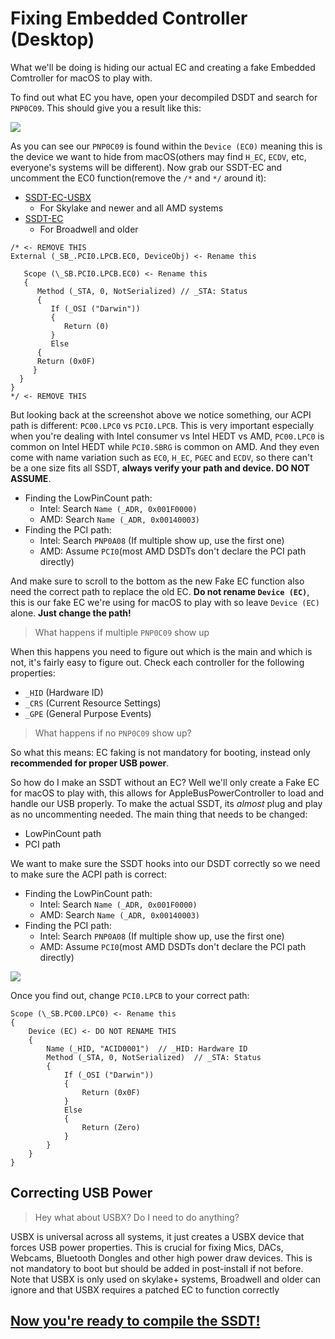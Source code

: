 
# Fixing Embedded Controller (Desktop)

What we'll be doing is hiding our actual EC and creating a fake Embedded Comtroller for macOS to play with.

To find out what EC you have, open your decompiled DSDT and search for `PNP0C09`. This should give you a result like this:

![](https://i.imgur.com/lQ4kpb9.png)

As you can see our `PNP0C09` is found within the `Device (EC0)` meaning this is the device we want to hide from macOS(others may find `H_EC`, `ECDV`, etc, everyone's systems will be different). Now grab our SSDT-EC and uncomment the EC0 function(remove the `/*` and `*/` around it):

* [SSDT-EC-USBX](https://github.com/acidanthera/OpenCorePkg/blob/master/Docs/AcpiSamples/SSDT-EC-USBX.dsl)
  * For Skylake and newer and all AMD systems
* [SSDT-EC](https://github.com/acidanthera/OpenCorePkg/blob/master/Docs/AcpiSamples/SSDT-EC.dsl)
   * For Broadwell and older

```text
/* <- REMOVE THIS
External (_SB_.PCI0.LPCB.EC0, DeviceObj) <- Rename this

   Scope (\_SB.PCI0.LPCB.EC0) <- Rename this
   {   
      Method (_STA, 0, NotSerialized) // _STA: Status
      {
         If (_OSI ("Darwin"))
         {
            Return (0)
         }
         Else
      {
      Return (0x0F)
     }
  }
}
*/ <- REMOVE THIS
```

But looking back at the screenshot above we notice something, our ACPI path is different: `PC00.LPC0` vs `PCI0.LPCB`. This is very important especially when you're dealing with Intel consumer vs Intel HEDT vs AMD, `PC00.LPC0` is common on Intel HEDT while `PCI0.SBRG` is common on AMD. And they even come with name variation such as  `EC0`, `H_EC`, `PGEC` and `ECDV`, so there can't be a one size fits all SSDT, **always verify your path and device. DO NOT ASSUME**.

* Finding the LowPinCount path: 
   * Intel: Search `Name (_ADR, 0x001F0000)`
   * AMD: Search `Name (_ADR, 0x00140003)`
* Finding the PCI path: 
   * Intel: Search `PNP0A08` (If multiple show up, use the first one)
   * AMD: Assume `PCI0`(most AMD DSDTs don't declare the PCI path directly)

And make sure to scroll to the bottom as the new Fake EC function also need the correct path to replace the old EC. **Do not rename `Device (EC)`**, this is our fake EC we're using for macOS to play with so leave `Device (EC)` alone. **Just change the path!**

> What happens if multiple `PNP0C09` show up

When this happens you need to figure out which is the main and which is not, it's fairly easy to figure out. Check each controller for the following properties:

* `_HID` (Hardware ID)
* `_CRS` (Current Resource Settings)
* `_GPE` (General Purpose Events)

> What happens if no `PNP0C09` show up?

So what this means: EC faking is not mandatory for booting, instead only **recommended for proper USB power**. 

So how do I make an SSDT without an EC? Well we'll only create a Fake EC for macOS to play with, this allows for AppleBusPowerController to load and handle our USB properly. To make the actual SSDT, its *almost* plug and play as no uncommenting needed. The main thing that needs to be changed:

* LowPinCount path
* PCI path

We want to make sure the SSDT hooks into our DSDT correctly so we need to make sure the ACPI path is correct:

* Finding the LowPinCount path: 
   * Intel: Search `Name (_ADR, 0x001F0000)`
   * AMD: Search `Name (_ADR, 0x00140003)`
* Finding the PCI path: 
   * Intel: Search `PNP0A08` (If multiple show up, use the first one)
   * AMD: Assume `PCI0`(most AMD DSDTs don't declare the PCI path directly)


![](https://cdn.discordapp.com/attachments/456913818467958789/670148514197667840/Screen_Shot_2020-01-23_at_11.08.30_PM.png)


Once you find out, change `PCI0.LPCB` to your correct path:

```text
Scope (\_SB.PC00.LPC0) <- Rename this
{
    Device (EC) <- DO NOT RENAME THIS
    {
        Name (_HID, "ACID0001")  // _HID: Hardware ID
        Method (_STA, 0, NotSerialized)  // _STA: Status
        {
            If (_OSI ("Darwin"))
            {
                Return (0x0F)
            }
            Else
            {
                Return (Zero)
            }
        }
    }
}
```

## Correcting USB Power

> Hey what about USBX? Do I need to do anything?

USBX is universal across all systems, it just creates a USBX device that forces USB power properties. This is crucial for fixing Mics, DACs, Webcams, Bluetooth Dongles and other high power draw devices. This is not mandatory to boot but should be added in post-install if not before. Note that USBX is only used on skylake+ systems, Broadwell and older can ignore and that USBX requires a patched EC to function correctly


## [Now you're ready to compile the SSDT!](/Manual/compile.md)
